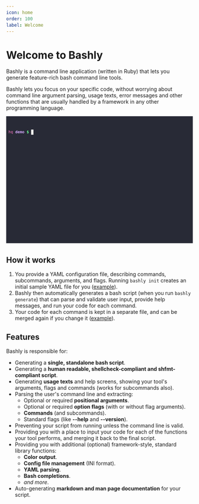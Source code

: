 ```yaml
---
icon: home
order: 100
label: Welcome
---
```


# Welcome to Bashly

Bashly is a command line application (written in Ruby) that lets you
generate feature-rich bash command line tools.

Bashly lets you focus on your specific code, without worrying
about command line argument parsing, usage texts, error messages and other
functions that are usually handled by a framework in any other programming
language.

[![Bashly Demo](/assets/cast.gif)](/demo/)

## How it works

1. You provide a YAML configuration file, describing commands, subcommands,
   arguments, and flags. Running `bashly init` creates an initial sample YAML
   file for you ([example](https://github.com/DannyBen/bashly/tree/master/examples/minimal#bashlyyml)).
2. Bashly then automatically generates a bash script (when you run
   `bashly generate`) that can parse and validate user input, provide help
   messages, and run your code for each command.
3. Your code for each command is kept in a separate file, and can be merged
   again if you change it ([example](https://github.com/DannyBen/bashly/blob/master/examples/minimal/src/root_command.sh)).

## Features

Bashly is responsible for:

- Generating a **single, standalone bash script**.
- Generating a **human readable, shellcheck-compliant and shfmt-compliant script**.
- Generating **usage texts** and help screens, showing your tool's arguments, flags and commands (works for subcommands also).
- Parsing the user's command line and extracting:
  - Optional or required **positional arguments**.
  - Optional or required **option flags** (with or without flag arguments).
  - **Commands** (and subcommands).
  - Standard flags (like **--help** and **--version**).
- Preventing your script from running unless the command line is valid.
- Providing you with a place to input your code for each of the functions your tool performs, and merging it back to the final script.
- Providing you with additional (optional) framework-style, standard library functions:
  - **Color output**.
  - **Config file management** (INI format).
  - **YAML parsing**.
  - **Bash completions**.
  - *and more*.
- Auto-generating **markdown and man page documentation** for your script.
